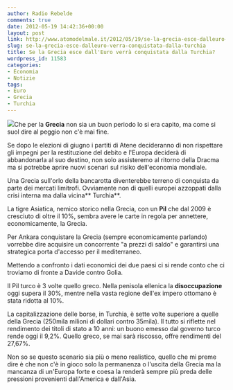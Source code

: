 ```yaml
---
author: Radio Rebelde
comments: true
date: 2012-05-19 14:42:36+00:00
layout: post
link: http://www.atomodelmale.it/2012/05/19/se-la-grecia-esce-dalleuro-verra-conquistata-dalla-turchia/
slug: se-la-grecia-esce-dalleuro-verra-conquistata-dalla-turchia
title: Se la Grecia esce dall'Euro verrà conquistata dalla Turchia?
wordpress_id: 11583
categories:
- Economia
- Notizie
tags:
- Euro
- Grecia
- Turchia
---
```


[![](http://www.atomodelmale.it/wp-content/uploads/2012/05/3941442-turchia-grecia-albania-macedonia-bulgaria-mappa-300x294.jpg)](http://www.atomodelmale.it/wp-content/uploads/2012/05/3941442-turchia-grecia-albania-macedonia-bulgaria-mappa.jpg)Che per la **Grecia** non sia un buon periodo lo si era capito, ma come si suol dire al peggio non c'è mai fine.

Se dopo le elezioni di giugno i partiti di Atene decideranno di non rispettare gli impegni per la restituzione del debito e l'Europa deciderà di abbandonarla al suo destino, non solo assisteremo al ritorno della Dracma ma si potrebbe aprire nuovi scenari sul risiko dell'economia mondiale.

Una Grecia sull'orlo della bancarotta diventerebbe terreno di conquista da parte dei mercati limitrofi. Ovviamente non di quelli europei azzoppati dalla crisi interna ma dalla vicina** Turchia**.

La tigre Asiatica, nemico storico nella Grecia, con un **Pil** che dal 2009 è cresciuto di oltre il 10%, sembra avere le carte in regola per annettere, economicamente, la Grecia.

Per Ankara conquistare la Grecia (sempre economicamente parlando) vorrebbe dire acquisire un concorrente "a prezzi di saldo" e garantirsi una strategica porta d'accesso per il mediterraneo.


Mettendo a confronto i dati economici dei due paesi ci si rende conto che ci troviamo di fronte a Davide contro Golia.

Il Pil turco è 3 volte quello greco. Nella penisola ellenica la **disoccupazione** oggi supera il 30%, mentre nella vasta regione dell'ex impero ottomano è stata ridotta al 10%.

La capitalizzazione delle borse, in Turchia, è sette volte superiore a quelle della Grecia (250mila milioni di dollari contro 35mila). Il tutto si riflette nel rendimento dei titoli di stato a 10 anni: un buono emesso dal governo turco rende oggi il 9,2%. Quello greco, se mai sarà riscosso, offre rendimenti del 27,67%.

Non so se questo scenario sia più o meno realistico, quello che mi preme dire è che non c'è in gioco solo la permanenza o l'uscita della Grecia ma la mancanza di un'Europa forte e coesa la renderà sempre più preda delle pressioni provenienti dall'America e dall'Asia.

